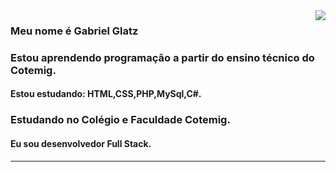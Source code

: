 <img align='right' src="https://github-readme-stats.vercel.app/api?username=GlatzCampos&show_icons=true&title_color=FDFDFD&text_color=636363&icon_color=FDFDFD&bg_color=151515&cache_seconds=2300">

### Meu nome é Gabriel Glatz<br>
<h3>Estou aprendendo programação a partir do ensino técnico do Cotemig.</h3>
<h4>Estou estudando: HTML,CSS,PHP,MySql,C#.</h4>

<p>

<h3>Estudando no Colégio e Faculdade Cotemig.</h3>

<h4>Eu sou desenvolvedor Full Stack.</h4>


</p>
<hr>

